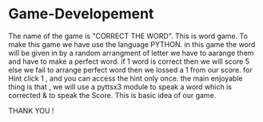 # Game-Developement
The name of the game is "CORRECT THE WORD".
This is word game. To make this game we have use the language PYTHON. 
in this game the word will be given in by a random arrangment of letter we have to aarange them and have to make a perfect word.
if 1 word is correct then we will score 5 else we fail to arrange perfect word then we lossed a 1 from our score. 
for Hint  click 1 , and you can access the hint only once.
the main enjoyable thing is that , we will use a pyttsx3 module to speak a word which is corrected & to speak the Score.
This is basic idea of our game.

THANK YOU !
